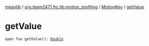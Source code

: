 [meanlib](../../index.md) / [org.team2471.frc.lib.motion_profiling](../index.md) / [MotionKey](index.md) / [getValue](./get-value.md)

# getValue

`open fun getValue(): `[`Double`](https://kotlinlang.org/api/latest/jvm/stdlib/kotlin/-double/index.html)